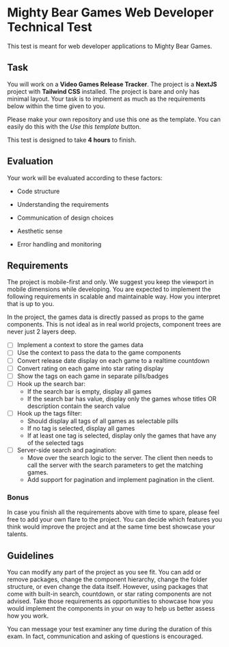 # Mighty Bear Games Web Developer Technical Test

This test is meant for web developer applications to Mighty Bear Games.

## Task

You will work on a **Video Games Release Tracker**. The project is a **NextJS** project with **Tailwind CSS** installed. The project is bare and only has minimal layout. Your task is to implement as much as the requirements below within the time given to you.

Please make your own repository and use this one as the template. You can easily do this with the _Use this template_ button.

This test is designed to take **4 hours** to finish.

## Evaluation

Your work will be evaluated according to these factors:

- Code structure

- Understanding the requirements

- Communication of design choices

- Aesthetic sense

- Error handling and monitoring

## Requirements

The project is mobile-first and only. We suggest you keep the viewport in mobile dimensions while developing. You are expected to implement the following requirements in scalable and maintainable way. How you interpret that is up to you.

In the project, the games data is directly passed as props to the game components. This is not ideal as in real world projects, component trees are never just 2 layers deep.

- [ ] Implement a context to store the games data
- [ ] Use the context to pass the data to the game components
- [ ] Convert release date display on each game to a realtime countdown
- [ ] Convert rating on each game into star rating display
- [ ] Show the tags on each game in separate pills/badges
- [ ] Hook up the search bar:
  - If the search bar is empty, display all games
  - If the search bar has value, display only the games whose titles OR description contain the search value
- [ ] Hook up the tags filter:
  - Should display all tags of all games as selectable pills
  - If no tag is selected, display all games
  - If at least one tag is selected, display only the games that have any of the selected tags
- [ ] Server-side search and pagination:
  - Move over the search logic to the server. The client then needs to call the server with the search parameters to get the matching games.
  - Add support for pagination and implement pagination in the client.

### Bonus

In case you finish all the requirements above with time to spare, please feel free to add your own flare to the project. You can decide which features you think would improve the project and at the same time best showcase your talents.

## Guidelines

You can modify any part of the project as you see fit. You can add or remove packages, change the component hierarchy, change the folder structure, or even change the data itself. However, using packages that come with built-in search, countdown, or star rating components are not advised. Take those requirements as opportunities to showcase how you would implement the components in your on way to help us better assess how you work.

You can message your test examiner any time during the duration of this exam. In fact, communication and asking of questions is encouraged.
